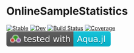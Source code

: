 # OnlineSampleStatistics

[![Stable](https://img.shields.io/badge/docs-stable-blue.svg)](https://FerreolS.github.io/OnlineSampleStatistics.jl/stable/)
[![Dev](https://img.shields.io/badge/docs-dev-blue.svg)](https://FerreolS.github.io/OnlineSampleStatistics.jl/dev/)
[![Build Status](https://github.com/FerreolS/OnlineSampleStatistics.jl/actions/workflows/CI.yml/badge.svg?branch=master)](https://github.com/FerreolS/OnlineSampleStatistics.jl/actions/workflows/CI.yml?query=branch%3Amaster)
[![Coverage](https://codecov.io/gh/FerreolS/OnlineSampleStatistics.jl/branch/master/graph/badge.svg)](https://codecov.io/gh/FerreolS/OnlineSampleStatistics.jl)
[![Aqua](https://raw.githubusercontent.com/JuliaTesting/Aqua.jl/master/badge.svg)](https://github.com/JuliaTesting/Aqua.jl)
